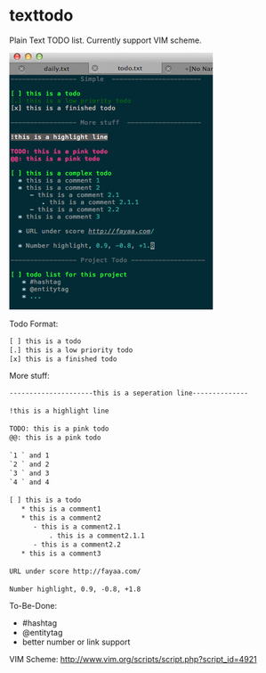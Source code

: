 texttodo
========

Plain Text TODO list. Currently support VIM scheme.

   ![alt tag](https://github.com/realfun/texttodo/blob/master/screenshots/macvim.png?raw=true)

Todo Format:

    [ ] this is a todo 
    [.] this is a low priority todo 
    [x] this is a finished todo 

More stuff:

    ---------------------this is a seperation line--------------

    !this is a highlight line 

    TODO: this is a pink todo 
    @@: this is a pink todo 

    `1 ` and 1
    `2 ` and 2
    `3 ` and 3
    `4 ` and 4

    [ ] this is a todo 
       * this is a comment1
       * this is a comment2
          - this is a comment2.1
              . this is a comment2.1.1
          - this is a comment2.2
       * this is a comment3

    URL under score http://fayaa.com/

    Number highlight, 0.9, -0.8, +1.8


To-Be-Done:

   * #hashtag
   * @entitytag
   * better number or link support

VIM Scheme: http://www.vim.org/scripts/script.php?script_id=4921

